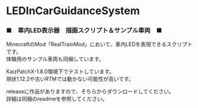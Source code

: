 # LEDInCarGuidanceSystem
<h3>■　車内LED表示器　描画スクリプト＆サンプル車両　■</h3>	
<p>MinecraftのMod「RealTrainMod」において、車内LEDを表現できるスクリプトです。<br>体験用のサンプル車両も同梱しています。</p>
<p>KaizPatchX-1.8.0環境下でテストしています。<br>現状1.12.2や古いRTMでは動かない可能性が高いです。</p>
<p>releaseに作品がありますので、そちらからダウンロードしてください。<br>詳細は同梱のreadmeを参照してください。</p>

